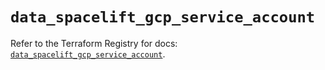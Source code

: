 # `data_spacelift_gcp_service_account`

Refer to the Terraform Registry for docs: [`data_spacelift_gcp_service_account`](https://registry.terraform.io/providers/spacelift-io/spacelift/1.27.0/docs/data-sources/gcp_service_account).
